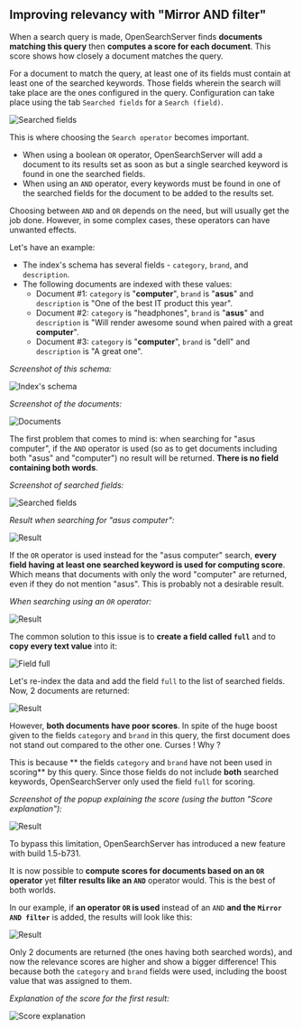 ## Improving relevancy with "Mirror AND filter"

When a search query is made, OpenSearchServer finds **documents matching this query** then **computes a score for each document**. This score shows how closely a document matches the query.

For a document to match the query, at least one of its fields must contain at least one of the searched keywords. Those fields wherein the search will take place are the ones configured in the query. Configuration can take place using the tab `Searched fields` for a `Search (field)`.

![Searched fields](relevancy_1.png)

This is where choosing the `Search operator` becomes important.

* When using a boolean `OR` operator, OpenSearchServer will add a document to its results set as soon as but a single searched keyword is found in one the searched fields.
* When using an `AND` operator, every keywords must be found in one of the searched fields for the document to be added to the results set.

Choosing between `AND` and `OR` depends on the need, but will usually get the job done. However, in some complex cases, these operators can have unwanted effects.

Let's have an example:

* The index's schema has several fields - `category`, `brand`, and `description`.
* The following documents are indexed with these values:
    * Document #1: `category` is "**computer**", `brand` is "**asus**" and `description` is "One of the best IT product this year".
    * Document #2: `category` is "headphones", `brand` is "**asus**" and `description` is "Will render awesome sound when paired with a great **computer**".
    * Document #3: `category` is "**computer**", `brand` is "dell" and `description` is "A great one".
  
_Screenshot of this schema:_

![Index's schema](relevancy_2.png)

_Screenshot of the documents:_

![Documents](relevancy_docs.png)

The first problem that comes to mind is: when searching for "asus computer", if the `AND` operator is used (so as to get documents including both "asus" and "computer") no result will be returned. **There is no field containing both words**. 

_Screenshot of searched fields:_

![Searched fields](relevancy_searched_fields1.png)

_Result when searching for "asus computer":_

![Result](relevancy_result_1.png)

If the `OR` operator is used instead for the "asus computer" search, **every field having at least one searched keyword is used for computing score**. Which means that documents with only the word "computer" are returned, even if they do not mention "asus". This is probably not a desirable result.

_When searching using an `OR` operator:_

![Result](relevancy_result_1_2.png)

The common solution to this issue is to **create a field called `full`** and to **copy every text value** into it:

![Field full](relevancy_3.png)

Let's re-index the data and add the field `full` to the list of searched fields. Now, 2 documents are returned:

![Result](relevancy_result_2.png)

However, **both documents have poor scores**. In spite of the huge boost given to the fields `category` and `brand` in this query, the first document does not stand out compared to the other one. Curses ! Why ?

This is because ** the fields `category` and `brand` have not been used in scoring** by this query. Since those fields do not include **both** searched keywords, OpenSearchServer only used the field `full` for scoring.

_Screenshot of the popup explaining the score (using the button "Score explanation"):_

![Result](relevancy_score_1.png)

To bypass this limitation, OpenSearchServer has introduced a new feature with build 1.5-b731. 

It is now possible to **compute scores for documents based on an `OR` operator** yet **filter results like an `AND`** operator would. This is the best of both worlds.

In our example, if **an operator `OR` is used** instead of an `AND` **and the `Mirror AND filter`** is added, the results will look like this:

![Result](relevancy_mirorandfilter.png)

Only 2 documents are returned (the ones having both searched words), and now the relevance scores are higher and show a bigger difference! This because both the `category` and `brand` fields were used, including the boost value that was assigned to them.

_Explanation of the score for the first result:_

![Score explanation](relevancy_score_2.png)
